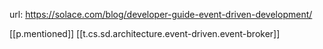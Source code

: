 
url: https://solace.com/blog/developer-guide-event-driven-development/

[[p.mentioned]] [[t.cs.sd.architecture.event-driven.event-broker]]